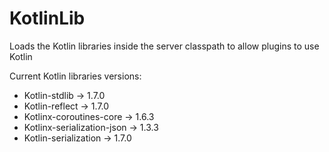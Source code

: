 # KotlinLib
Loads the Kotlin libraries inside the server classpath to allow plugins to use Kotlin

Current Kotlin libraries versions:
* Kotlin-stdlib -> 1.7.0
* Kotlin-reflect -> 1.7.0
* Kotlinx-coroutines-core -> 1.6.3
* Kotlinx-serialization-json -> 1.3.3
* Kotlin-serialization -> 1.7.0
